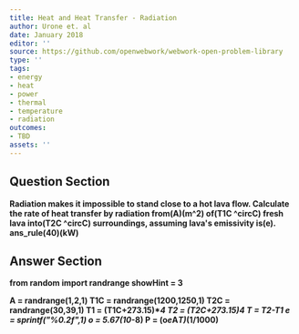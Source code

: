 ```yaml
---
title: Heat and Heat Transfer - Radiation
author: Urone et. al
date: January 2018
editor: ''
source: https://github.com/openwebwork/webwork-open-problem-library
type: ''
tags:
- energy
- heat
- power
- thermal
- temperature
- radiation
outcomes:
- TBD
assets: ''
---
```


## Question Section 

<b>
Radiation makes it impossible to stand close to a hot lava flow. Calculate the rate of
heat transfer by radiation from(A)(m^2) of(T1C ^circC) fresh lava into(T2C ^circC) surroundings, assuming lava's emissivity is(e).
ans_rule(40)(kW)



## Answer Section

from random import randrange
showHint = 3

A = randrange(1,2,1)
T1C = randrange(1200,1250,1)
T2C = randrange(30,39,1)
T1 = (T1C+273.15)**4
T2 = (T2C+273.15)**4
T = T2-T1
e = sprintf("%0.2f",1)
o = 5.67*(10**-8)
P = (o*e*A*T)*(1/1000)